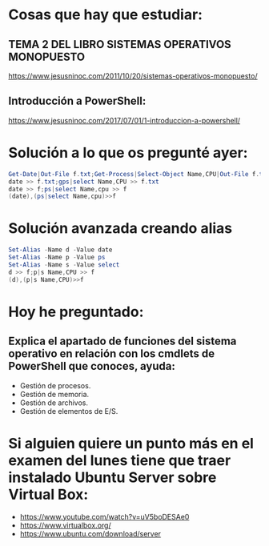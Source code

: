 # Cosas que hay que estudiar:
## TEMA 2 DEL LIBRO SISTEMAS OPERATIVOS MONOPUESTO
https://www.jesusninoc.com/2011/10/20/sistemas-operativos-monopuesto/
## Introducción a PowerShell:
https://www.jesusninoc.com/2017/07/01/1-introduccion-a-powershell/

# Solución a lo que os pregunté ayer:
```PowerShell
Get-Date|Out-File f.txt;Get-Process|Select-Object Name,CPU|Out-File f.txt -Append
date >> f.txt;gps|select Name,CPU >> f.txt
date >> f;ps|select Name,cpu >> f
(date),(ps|select Name,cpu)>>f
```

# Solución avanzada creando alias
```PowerShell
Set-Alias -Name d -Value date
Set-Alias -Name p -Value ps
Set-Alias -Name s -Value select
d >> f;p|s Name,CPU >> f
(d),(p|s Name,CPU)>>f
```

# Hoy he preguntado:
## Explica el apartado de funciones del sistema operativo en relación con los cmdlets de PowerShell que conoces, ayuda:
- Gestión de procesos.
- Gestión de memoria.
- Gestión de archivos.
- Gestión de elementos de E/S.

# Si alguien quiere un punto más en el examen del lunes tiene que traer instalado Ubuntu Server sobre Virtual Box:
* https://www.youtube.com/watch?v=uV5boDESAe0
* https://www.virtualbox.org/
* https://www.ubuntu.com/download/server
